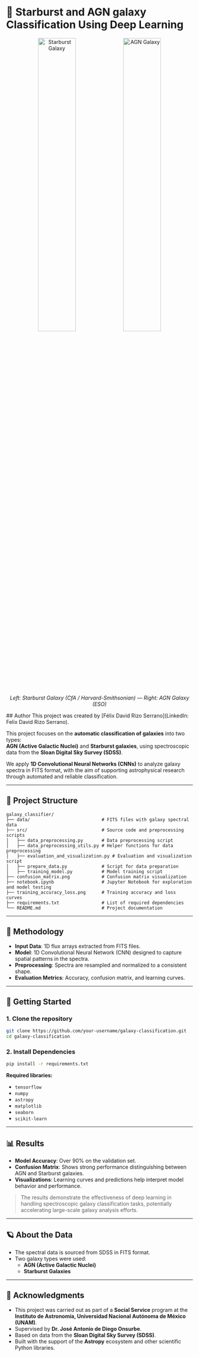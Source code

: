# 🌌 Starburst and AGN galaxy Classification Using Deep Learning

<div align="center">

<img src="https://www.cfa.harvard.edu/sites/default/files/styles/max_650x650/public/2019-04/StarburstGalaxies_2.jpg?itok=dbXcfd18" alt="Starburst Galaxy" width="45%" />
<img src="https://cdn.eso.org/images/screen/eso0903a.jpg" alt="AGN Galaxy" width="45%" />

</div>

<p align="center">
<em>Left: Starburst Galaxy (CfA / Harvard-Smithsonian) — Right: AGN Galaxy (ESO)</em>
</p>
## Author
This project was created by [Félix David Rizo Serrano](LinkedIn: Felix David Rizo Serrano).

This project focuses on the **automatic classification of galaxies** into two types:  
**AGN (Active Galactic Nuclei)** and **Starburst galaxies**, using spectroscopic data from the **Sloan Digital Sky Survey (SDSS)**.

We apply **1D Convolutional Neural Networks (CNNs)** to analyze galaxy spectra in FITS format, with the aim of supporting astrophysical research through automated and reliable classification.

---

## 📁 Project Structure

```
galaxy_classifier/
├── data/                           # FITS files with galaxy spectral data
├── src/                            # Source code and preprocessing scripts
│   ├── data_preprocessing.py       # Data preprocessing script
│   ├── data_preprocessing_utils.py # Helper functions for data preprocessing
│   ├── evaluation_and_visualization.py # Evaluation and visualization script
│   ├── prepare_data.py             # Script for data preparation
│   ├── training_model.py           # Model training script
├── confusion_matrix.png            # Confusion matrix visualization
├── notebook.ipynb                  # Jupyter Notebook for exploration and model testing
├── training_accuracy_loss.png      # Training accuracy and loss curves
├── requirements.txt                # List of required dependencies
└── README.md                       # Project documentation
```

---

## 🧠 Methodology

- **Input Data**: 1D flux arrays extracted from FITS files.
- **Model**: 1D Convolutional Neural Network (CNN) designed to capture spatial patterns in the spectra.
- **Preprocessing**: Spectra are resampled and normalized to a consistent shape.
- **Evaluation Metrics**: Accuracy, confusion matrix, and learning curves.

---

## 🚀 Getting Started

### 1. Clone the repository

```bash
git clone https://github.com/your-username/galaxy-classification.git
cd galaxy-classification
```

### 2. Install Dependencies

```bash
pip install -r requirements.txt
```

**Required libraries:**

- `tensorflow`
- `numpy`
- `astropy`
- `matplotlib`
- `seaborn`
- `scikit-learn`

---

## 📊 Results

- **Model Accuracy**: Over 90% on the validation set.
- **Confusion Matrix**: Shows strong performance distinguishing between AGN and Starburst galaxies.
- **Visualizations**: Learning curves and predictions help interpret model behavior and performance.

> The results demonstrate the effectiveness of deep learning in handling spectroscopic galaxy classification tasks, potentially accelerating large-scale galaxy analysis efforts.

---

## 🪐 About the Data

- The spectral data is sourced from SDSS in FITS format.
- Two galaxy types were used:
  - **AGN (Active Galactic Nuclei)**
  - **Starburst Galaxies**

---

## 🤝 Acknowledgments

- This project was carried out as part of a **Social Service** program at the **Instituto de Astronomía, Universidad Nacional Autónoma de México (UNAM)**.
- Supervised by **Dr. José Antonio de Diego Onsurbe**.
- Based on data from the **Sloan Digital Sky Survey (SDSS)**.
- Built with the support of the **Astropy** ecosystem and other scientific Python libraries.


